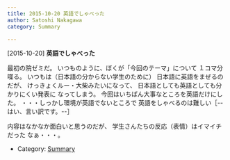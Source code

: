 ```yaml
---
title: 2015-10-20 英語でしゃべった
author: Satoshi Nakagawa
category: Summary

---
```


[2015-10-20] **英語でしゃべった** 

 最初の院ゼミだ。
いつものように、ぼくが「今回のテーマ」について
１コマ分喋る。
いつもは（日本語の分からない学生のために）
日本語に英語をまぜるのだが、
けっきょくルー・大柴みたいになって、
日本語としても英語としても分かりにくい発表に
なってしまう。
今回はいちばん大事なところを英語だけにした。
・・・しっかし環境が英語でないところで
英語をしゃべるのは難しい［--はい、言い訳です。--］

 内容はなかなか面白いと思うのだが、
学生さんたちの反応（表情）はイマイチだった
なぁ・・・。

- Category: [Summary](https://merapano.github.io/categories.html#Summary)

